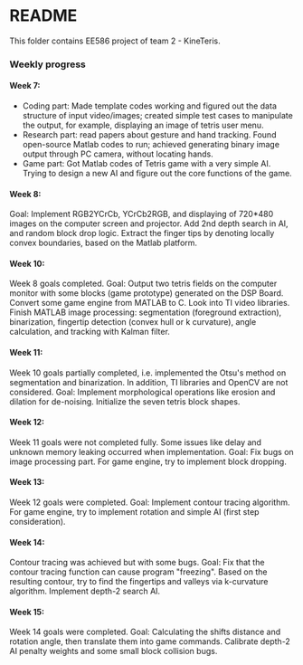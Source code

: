 # README #

This folder contains EE586 project of team 2 - KineTeris.

### Weekly progress ###

#### Week 7: ####
* Coding part: Made template codes working and figured out the data structure of input video/images; created simple test cases to manipulate the output, for example, displaying an image of tetris user menu. 
* Research part: read papers about gesture and hand tracking. Found open-source Matlab codes to run; achieved generating binary image output through PC camera, without locating hands.
* Game part: Got Matlab codes of Tetris game with a very simple AI. Trying to design a new AI and figure out the core functions of the game. 


#### Week 8: ####
Goal: Implement RGB2YCrCb, YCrCb2RGB, and displaying of 720*480 images on the computer screen and projector. Add 2nd depth search in AI, and random block drop logic. 
Extract the finger tips by denoting locally convex boundaries, based on the Matlab platform.

#### Week 10: ####
Week 8 goals completed.
Goal: Output two tetris fields on the computer monitor with some blocks (game prototype) generated on the DSP Board. Convert some game engine from MATLAB to C. Look into TI video libraries.
Finish MATLAB image processing: segmentation (foreground extraction), binarization, fingertip detection (convex hull or k curvature), angle calculation, and tracking with Kalman filter.

#### Week 11: ####
Week 10 goals partially completed, i.e. implemented the Otsu's method on segmentation and binarization. In addition, TI libraries and OpenCV are not considered. 
Goal: 
Implement morphological operations like erosion and dilation for de-noising. Initialize the seven tetris block shapes. 

#### Week 12: ####
Week 11 goals were not completed fully. Some issues like delay and unknown memory leaking occurred when implementation.
Goal: 
Fix bugs on image processing part. For game engine, try to implement block dropping.

#### Week 13: ####
Week 12 goals were completed.
Goal: 
Implement contour tracing algorithm. For game engine, try to implement rotation and simple AI (first step consideration).

#### Week 14: ####
Contour tracing was achieved but with some bugs.
Goal: 
Fix that the contour tracing function can cause program "freezing". Based on the resulting contour, try to find the fingertips and valleys via k-curvature algorithm. Implement depth-2 search AI.

#### Week 15: ####
Week 14 goals were completed.
Goal: 
Calculating the shifts distance and rotation angle, then translate them into game commands. Calibrate depth-2 AI penalty weights and some small block collision bugs. 